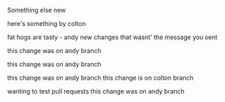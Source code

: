 Something else new

here's something by colton

fat hogs are tasty - andy
new changes that wasnt' the message you sent

this change was on andy branch

this change was on andy branch

this change was on andy branch
this change is on colton branch

wanting to test pull requests
this change was on andy branch
